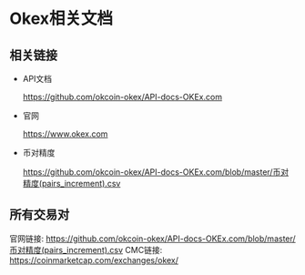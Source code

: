 # Okex相关文档

## 相关链接

- API文档

    https://github.com/okcoin-okex/API-docs-OKEx.com

- 官网

    https://www.okex.com

- 币对精度

    https://github.com/okcoin-okex/API-docs-OKEx.com/blob/master/币对精度(pairs_increment).csv


## 所有交易对

官网链接: https://github.com/okcoin-okex/API-docs-OKEx.com/blob/master/币对精度(pairs_increment).csv
CMC链接: https://coinmarketcap.com/exchanges/okex/







